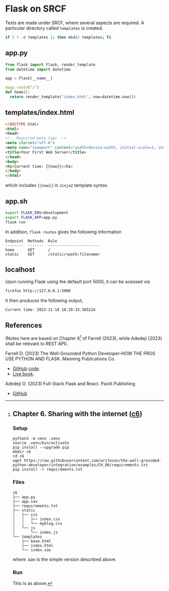 # Flask on SRCF

Tests are made under SRCF, where several aspects are required. A particular directory called `templates` is created.

```bash
if [ ! -d templates ]; then mkdir templates; fi
```

## app.py

```python
from flask import Flask, render_template
from datetime import datetime

app = Flask(__name__)

@app.route("/")
def home():
  return render_template("index.html", now=datetime.now())
```

## templates/index.html

```html
<!DOCTYPE html>
<html>
<head>
<!-- Required meta tags -->
<meta charset="utf-8">
<meta name="viewport" content="width=device-width, initial-scale=1, shrink-to-fit=no">
<title>Your First Web Server</title>
</head>
<body>
<h1>Current time: {{now}}</h1>
</body>
</html>
```

which includes `{{now}}` in `Jinja2` template syntax.

## app.sh

```bash
export FLASK_ENV=development
export FLASK_APP=app.py
flask run
```

In addition, `flask routes` gives the following information

```
Endpoint  Methods  Rule
--------  -------  -----------------------
home      GET      /
static    GET      /static/<path:filename>
```

## localhost

Upon running Flask using the default port 5000, it can be acessed via

```bash
firefox http://127.0.0.1:5000
```

It then produces the following output,

```
Current time: 2023-11-18 16:29:33.365224
```

## References

(Notes here are based on Chapter 6[^chapter6] of Farrell (2023), while Adedeji (2023) shall be relevant to REST API).

Farrell D. (2023) The Well-Grounded Python Developer-HOW THE PROS USE PYTHON AND FLASK. Manning Publications Co.

- [GitHub](https://github.com/writeson) [code](https://github.com/writeson/the-well-grounded-python-developer).
- [Live book](https://livebook.manning.com/book/the-well-grounded-python-developer/).

Adedeji O. (2023) Full-Stack Flask and React. Packt Publishing

- [GitHub](https://github.com/PacktPublishing/Full-Stack-Flask-and-React)

[^chapter6]:

    ## Chapter 6. Sharing with the internet ([c6](c6))

    ### Setup

    ```
    python3 -m venv .venv
    source .venv/bin/activate
    pip install --upgrade pip
    mkdir c6
    cd c6
    wget https://raw.githubusercontent.com/writeson/the-well-grounded-python-developer/integration/examples/CH_06/requirements.txt
    pip install -r requirements.txt
    ```

    ### Files

    ```
    c6
    ├── app.py
    ├── app.sav
    ├── requirements.txt
    ├── static
    │   ├── css
    │   │   ├── index.css
    │   │   └── myblog.css
    │   └── js
    │       └── index.js
    └── templates
        ├── base.html
        ├── index.html
        └── index.sav
    ```

    where .sav is the simple version described above.

    ### Run

    This is as above.

